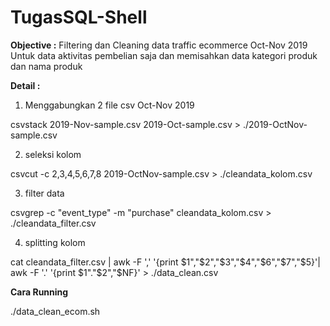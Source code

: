 # TugasSQL-Shell
**Objective :**
Filtering dan Cleaning data traffic ecommerce Oct-Nov 2019
Untuk data aktivitas pembelian saja dan memisahkan data kategori produk dan nama produk

**Detail :**
1. Menggabungkan 2 file csv Oct-Nov 2019

csvstack 2019-Nov-sample.csv 2019-Oct-sample.csv > ./2019-OctNov-sample.csv


2. seleksi kolom

csvcut -c 2,3,4,5,6,7,8 2019-OctNov-sample.csv > ./cleandata_kolom.csv


3. filter data

csvgrep -c "event_type" -m "purchase" cleandata_kolom.csv > ./cleandata_filter.csv


4. splitting kolom

cat cleandata_filter.csv | awk -F ',' '{print $1","$2","$3","$4","$6","$7","$5}'| awk -F '.' '{print $1"."$2","$NF}' > ./data_clean.csv

**Cara Running**

./data_clean_ecom.sh
